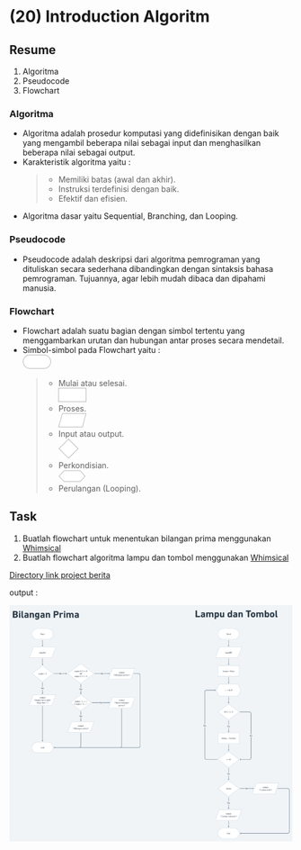 # (20) Introduction Algoritm

## Resume
1. Algoritma
2. Pseudocode
3. Flowchart

### Algoritma
* Algoritma adalah prosedur komputasi yang didefinisikan dengan baik yang mengambil beberapa nilai sebagai input dan menghasilkan beberapa nilai sebagai output.
* Karakteristik algoritma yaitu :
  > * Memiliki batas (awal dan akhir).
  > * Instruksi terdefinisi dengan baik.
  > * Efektif dan efisien.
* Algoritma dasar yaitu Sequential, Branching, dan Looping.

### Pseudocode
* Pseudocode adalah deskripsi dari algoritma pemrograman yang dituliskan secara sederhana dibandingkan dengan sintaksis bahasa pemrograman. Tujuannya, agar lebih mudah dibaca dan dipahami manusia.

### Flowchart
* Flowchart adalah suatu bagian dengan simbol tertentu yang menggambarkan urutan dan hubungan antar proses secara mendetail.
* Simbol-simbol pada Flowchart yaitu :
  <br />
  ![shape mulai atau selesai](./screenshots/screenshot%20-%20mulai%20atau%20selesai.png) <br />
  > * Mulai atau selesai. <br />
  ![shape proses](./screenshots/screenshot%20-%20proses.png) <br />
  > * Proses. <br />
  ![shape input atau output](./screenshots/screenshot%20-%20input%20atau%20output.png) <br />
  > * Input atau output. <br />
  ![shape perkondisian](./screenshots/screenshot%20-%20perkondisian.png) <br />
  > * Perkondisian. <br />
  ![shape perkondisian](./screenshots/screenshot%20-%20perulangan%20(looping).png) <br />
  > * Perulangan (Looping).


## Task
1. Buatlah flowchart untuk menentukan bilangan prima menggunakan [Whimsical](https://whimsical.com/)
2. Buatlah flowchart algoritma lampu dan tombol menggunakan [Whimsical](https://whimsical.com/)

[Directory link project berita](./praktikum/link%20flowchart%20whimsical.md)

output :

![Output flowchart dengan whimsical](./screenshots/screenshot%20-%20praktikum%20flowchart.jpg)
